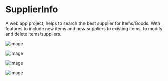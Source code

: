# SupplierInfo
A web app project, helps to search the best supplier for Items/Goods. With features to include new items and new suppliers to existing items, to modify and delete items/suppliers.


![image](https://github.com/FarhaanJamal/SupplierInfo/assets/95125546/b002a5a6-fc7b-46dc-a785-a8fd4f092201)

![image](https://github.com/FarhaanJamal/SupplierInfo/assets/95125546/1e844555-390c-4a7e-a0cb-a89be32f9347)

![image](https://github.com/FarhaanJamal/SupplierInfo/assets/95125546/a919d376-bcae-4285-9ec7-8675bb643fbf)

![image](https://github.com/FarhaanJamal/SupplierInfo/assets/95125546/0f66e9df-ae56-41bc-b6da-d616200f531e)
